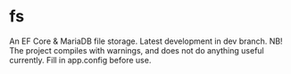 # fs
An EF Core & MariaDB file storage. Latest development in dev branch. NB! The project compiles with warnings, and does not do anything useful currently. Fill in app.config before use.
